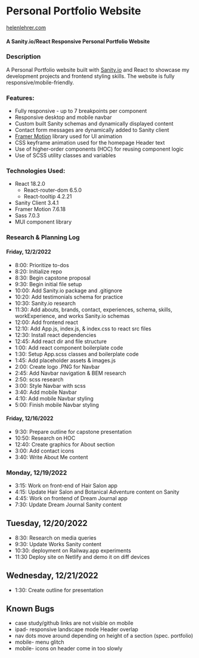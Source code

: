 # Personal Portfolio Website 

[helenlehrer.com](https://helenlehrer.com)

#### A Sanity.io/React Responsive Personal Portfolio Website

### Description

A Personal Portfolio website built with [Sanity.io](https://www.sanity.io/) and React to showcase my development projects and frontend styling skills. The website is fully responsive/mobile-friendly.

### Features:

* Fully responsive - up to 7 breakpoints per component
* Responsive desktop and mobile navbar
* Custom built Sanity schemas and dynamically displayed content
* Contact form messages are dynamically added to Sanity client
* [Framer Motion](https://www.framer.com/motion/) library used for UI animation
* CSS keyframe animation used for the homepage Header text
* Use of higher-order components (HOC) for reusing component logic
* Use of SCSS utility classes and variables

### Technologies Used:

* React 18.2.0
  * React-router-dom 6.5.0
  * React-tooltip 4.2.21
* Sanity Client 3.4.1
* Framer Motion 7.6.18
* Sass 7.0.3
* MUI component library


### Research & Planning Log
#### Friday, 12/2/2022
* 8:00: Prioritize to-dos
* 8:20: Initialize repo
* 8:30: Begin capstone proposal
* 9:30: Begin initial file setup
* 10:00: Add Sanity.io package and .gitignore
* 10:20: Add testimonials schema for practice
* 10:30: Sanity.io research
* 11:30: Add abouts, brands, contact, experiences, schema, skills, workExperience, and works Sanity.io schemas
* 12:00: Add frontend react
* 12:10: Add App.js, index.js, & index.css to react src files
* 12:30: Install react dependencies
* 12:45: Add react dir and file structure
* 1:00: Add react component boilerplate code
* 1:30: Setup App.scss classes and boilerplate code
* 1:45: Add placeholder assets & images.js
* 2:00: Create logo .PNG for Navbar
* 2:45: Add Navbar navigation & BEM research
* 2:50: scss research
* 3:00: Style Navbar with scss
* 3:40: Add mobile Navbar
* 4:10: Add mobile Navbar styling
* 5:00: Finish mobile Navbar styling

#### Friday, 12/16/2022
* 9:30: Prepare outline for capstone presentation
* 10:50: Research on HOC
* 12:40: Create graphics for About section
* 3:00: Add contact icons
* 3:40: Write About Me content

### Monday, 12/19/2022
* 3:15: Work on front-end of Hair Salon app
* 4:15: Update Hair Salon and Botanical Adventure content on Sanity
* 4:45: Work on frontend of Dream Journal app
* 7:30: Update Dream Journal Sanity content

## Tuesday, 12/20/2022
* 8:30: Research on media queries
* 9:30: Update Works Sanity content
* 10:30: deployment on Railway.app experiments
* 11:30 Deploy site on Netlify and demo it on diff devices

## Wednesday, 12/21/2022
* 1:30: Create outline for presentation


## Known Bugs
* case study/github links are not visible on mobile
* ipad- responsive landscape mode Header overlap
* nav dots move around depending on height of a section (spec. portfolio)
* mobile- menu glitch
* mobile- icons on header come in too slowly

<!-- 
## Notes:

To Do:
-update Sanity schemas
-Add content to Case Study pages

320px — 480px: Mobile devices
481px — 768px: iPads, Tablets
769px — 1024px: Small screens, laptops
1025px — 1200px: Desktops, large screens
1201px and more —  Extra large screens, TV -->